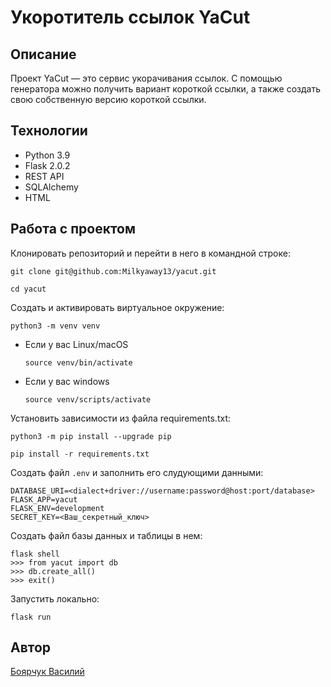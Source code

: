 # Укоротитель ссылок YaCut

## Описание
Проект YaCut — это сервис укорачивания ссылок. С помощью генератора можно получить вариант короткой ссылки, а также создать свою собственную версию короткой ссылки.

## Технологии
- Python 3.9
- Flask 2.0.2
- REST API
- SQLAlchemy
- HTML

## Работа с проектом

Клонировать репозиторий и перейти в него в командной строке:

```
git clone git@github.com:Milkyaway13/yacut.git
```

```
cd yacut
```

Cоздать и активировать виртуальное окружение:

```
python3 -m venv venv
```

* Если у вас Linux/macOS

    ```
    source venv/bin/activate
    ```

* Если у вас windows

    ```
    source venv/scripts/activate
    ```

Установить зависимости из файла requirements.txt:

```
python3 -m pip install --upgrade pip
```

```
pip install -r requirements.txt
```

Cоздать файл `.env` и заполнить его слудующими данными:

    
    DATABASE_URI=<dialect+driver://username:password@host:port/database>
    FLASK_APP=yacut
    FLASK_ENV=development
    SECRET_KEY=<Ваш_секретный_ключ>
    

Создать файл базы данных и таблицы в нем:

    
    flask shell
    >>> from yacut import db
    >>> db.create_all()
    >>> exit()
    

Запустить локально:

    
    flask run


## Автор
[Боярчук Василий](https://github.com/Milkyaway13/)
